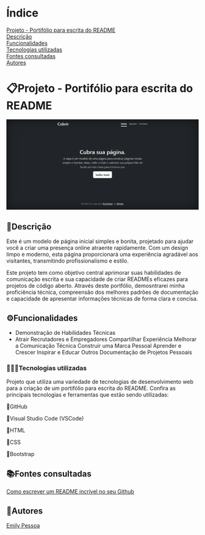 # Índice
[Projeto - Portifólio para escrita do README](#projeto---portif%C3%B3lio-para-escrita-do-readme)  
[Descrição](#descri%C3%A7%C3%A3o)  
[Funcionalidades](#funcionalidades)  
[Tecnologias utilizadas](#tecnologias-utilizadas)  
[Fontes consultadas](#fontes-consultadas)  
[Autores](#autores)  

# 📋Projeto - Portifólio para escrita do README
![image](img/capa.png)

## 📄Descrição 
Este é um modelo de página inicial simples e bonita, projetado para ajudar você a criar uma presença online atraente rapidamente. Com um design limpo e moderno, esta página proporcionará uma experiência agradável aos visitantes, transmitindo profissionalismo e estilo.

Este projeto tem como objetivo central aprimorar suas habilidades de comunicação escrita e sua capacidade de criar READMEs eficazes para projetos de código aberto. Através deste portfólio, demosntrarei minha proficiência técnica, compreensão dos melhores padrões de documentação e capacidade de apresentar informações técnicas de forma clara e concisa.

## ⚙️Funcionalidades
* Demonstração de Habilidades Técnicas
* Atrair Recrutadores e Empregadores
Compartilhar Experiência
Melhorar a Comunicação Técnica
Construir uma Marca Pessoal
Aprender e Crescer
Inspirar e Educar Outros
Documentação de Projetos Pessoais

### 👩🏻‍💻Tecnologias utilizadas
Projeto que utiliza uma variedade de tecnologias de desenvolvimento web para a criação de um portifólio para escrita do README. Confira as principais tecnologias e ferramentas que estão sendo utilizadas:

📍GitHub

📍Visual Studio Code (VSCode)

📍HTML

📍CSS

📍Bootstrap

## 📚Fontes consultadas
[Como escrever um README incrível no seu Github](https://www.alura.com.br/artigos/escrever-bom-readme)

## 👥Autores
[Emily Pessoa](https://github.com/emilypessoa)